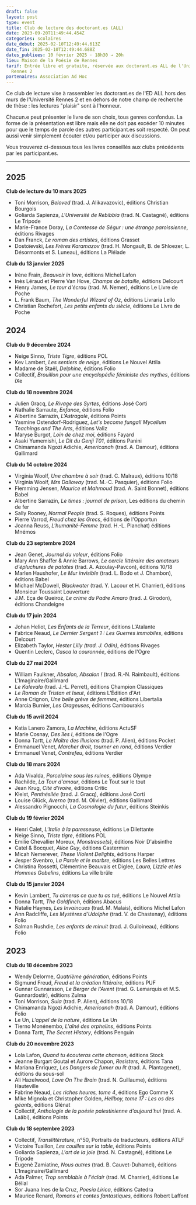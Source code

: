 ```yaml
---
draft: false
layout: post
type: event
title: Club de lecture des doctorant.es (ALL)
date: 2023-09-20T11:49:44.454Z
categories: scolaires
date_debut: 2025-02-10T12:49:44.613Z
date_fin: 2025-02-10T12:49:44.688Z
dates_publiees: 10 février 2025 · 18h30 → 20h
lieu: Maison de la Poésie de Rennes
tarif: Entrée libre et gratuite, réservée aux doctorant.es ALL de l'Université
  Rennes 2
partenaires: Association Ad Hoc
---
```

Ce club de lecture vise à rassembler les doctorant.es de l'ED ALL hors des murs de l'Université Rennes 2 et en dehors de notre champ de recherche de thèse : les lectures "plaisir" sont à l'honneur.

Chacun.e peut présenter le livre de son choix, tous genres confondus. La forme de la présentation est libre mais elle ne doit pas excéder 10 minutes pour que le temps de parole des autres participant.es soit respecté. On peut aussi venir simplement écouter et/ou participer aux discussions.

Vous trouverez ci-dessous tous les livres conseillés aux clubs précédents par les participant.es.

- - -

## 2025

**Club de lecture du 10 mars 2025**

* Toni Morrison, *Beloved* (trad. J. Alikavazovic), éditions Christian Bourgois
* Goliarda Sapienza, *L'Université de Rebibbia* (trad. N. Castagné), éditions Le Tripode
* Marie-France Doray, *La Comtesse de Ségur : une étrange paroissienne*, éditions Rivages
* Dan Franck, *Le roman des artistes*, éditions Grasset
* Dostoïevski, *Les Frères Karamazov* (trad. H. Mongault, B. de Shloezer, L. Désormonts et S. Luneau), éditions La Pléiade

**Club du 13 janvier 2025**

* Irène Frain, *Beauvoir in love*, éditions Michel Lafon
* Inès Léraud et Pierre Van Hove, *Champs de bataille*, éditions Delcourt
* Henry James, *Le tour d'écrou* (trad. M. Nemer), éditions Le Livre de Poche
* L. Frank Baum, *The Wonderful Wizard of Oz*, éditions Livraria Lello
* Christian Rochefort, *Les petits enfants du siècle*, éditions Le Livre de Poche

## 2024

**Club du 9 décembre 2024**

* Neige Sinno, *Triste Tigre*, éditions POL
* Kev Lambert, *Les sentiers de neige*, éditions Le Nouvel Attila
* Madame de Staël, *Delphine*, éditions Folio
* Collectif, *Brouillon pour une encyclopédie féministe des mythes*, éditions iXe

**Club du 18 novembre 2024**

* Julien Gracq, *Le Rivage des Syrtes*, éditions José Corti
* Nathalie Sarraute, *Enfance*, éditions Folio
* Albertine Sarrazin, *L'Astragale*, éditions Points
* Yasmine Ostendorf-Rodriguez, *Let's become fungal! Mycelium Teachings and The Arts*, éditions Valiz
* Maryse Burgot, *Loin de chez moi*, éditions Fayard
* Asaki Yumemishi, *Le Dit du Genji T01*, éditions Panini
* Chimamanda Ngozi Adichie, *Americanah* (trad. A. Damour), éditions Gallimard

**Club du 14 octobre 2024**

* Virginia Woolf, *Une chambre à soir* (trad. C. Malraux), éditions 10/18
* Virginia Woolf, *Mrs Dalloway* (trad. M.-C. Pasquier), éditions Folio
* Flemming Jensen, *Maurice et Mahmoud* (trad. A. Saint Bonnet), éditions Babel
* Albertine Sarrazin, *Le times : journal de prison*, Les éditions du chemin de fer
* Sally Rooney, *Normal People* (trad. S. Roques), éditions Points
* Pierre Varrod, *Freud chez les Grecs*, éditions de l'Opportun
* Joanna Reuss, *L'humanité-Femme* (trad. H.-L. Planchat) éditions Mnémos

**Club du 23 septembre 2024**

* Jean Genet, *Journal du voleur*, éditions Folio
* Mary Ann Shaffer & Annie Barrows, *Le cercle littéraire des amateurs d'épluchures de patates* (trad. A. Azoulay-Pavcon), éditions 10/18
* Marlen Haushofer, *Le Mur invisible* (trad. L. Bodo et J. Chambon), éditions Babel
* Michael McDowell, *Blackwater* (trad. Y. Lacour et H. Charrier), éditions Monsieur Toussaint Louverture
* J.M. Eça de Queiroz, *Le crime du Padre Amaro* (trad. J. Girodon), éditions Chandeigne

**Club du 17 juin 2024**

* Johan Heliot, *Les Enfants de la Terreur*, éditions L'Atalante
* Fabrice Neaud, *Le Dernier Sergent 1 : Les Guerres immobiles*, éditions Delcourt
* Elizabeth Taylor, *Hester Lilly (trad. J. Odin)*, éditions Rivages
* Quentin Leclerc, *Casca la couronnée*, éditions de l'Ogre

**Club du 27 mai 2024**

* William Faulkner, *Absalon, Absalon !* (trad. R.-N. Raimbault), éditions L'Imaginaire/Gallimard
* *Le Kalevala* (trad. J.-L. Perret), éditions Champion Classiques
* *Le Roman de Tristan et Iseut*, éditions L’Édition d'Art
* Anne Crignon, *Une belle grève de femmes*, éditions Libertalia
* Marcia Burnier, *Les Orageuses*, éditions Cambourakis

**Club du 15 avril 2024**

* Katia Lanero Zamora, *La Machine*, éditions ActuSF
* Marie Cosnay, *Des îles I*, éditions de l'Ogre
* Donna Tartt, *Le Maître des illusions* (trad. P. Alien), éditions Pocket
* Emmanuel Venet, *Marcher droit, tourner en rond*, éditions Verdier
* Emmanuel Venet, *Contrefeu*, éditions Verdier

**Club du 18 mars 2024**

* Ada Vivalda, *Porcelaine sous les ruines*, éditions Olympe
* Rachilde, *La Tour d'amour*, éditions Le Tout sur le tout
* Jean Krug, *Cité d'ivoire*, éditions Critic
* Kleist, *Penthésilée* (trad. J. Gracq), éditions José Corti
* Louise Glück, *Averno* (trad. M. Olivier), éditions Gallimard
* Alessandro Pignocchi, *La Cosmologie du futur*, éditions Steinkis

**Club du 19 février 2024**

* Henri Calet, *L'Italie à la paresseuse*, éditions Le Dilettante
* Neige Sinno, *Triste tigre*, éditions POL
* Emilie Chevallier Moreux, *Monstresse(s)*, éditions Noir D'absinthe
* Catel & Bocquet, *Alice Guy*, éditions Casterman
* Micah Nemerever, *These Violent Delights*, éditions Harper
* Jesper Svenbro, *La Parole et le marbre*, éditions Les Belles Lettres
* Christina Rossetti, Clémentine Beauvais et Diglee, *Laura, Lizzie et les Hommes Gobelins*, éditions La ville brûle

**Club du 15 janvier 2024**

* Kevin Lambert, *Tu aimeras ce que tu as tué*, éditions Le Nouvel Attila
* Donna Tartt, *The Goldfinch*, éditions Abacus
* Natalie Haynes, *Les Invaincues* (trad. M. Malais), éditions Michel Lafon
* Ann Radcliffe, *Les Mystères d'Udolphe* (trad. V. de Chastenay), éditions Folio
* Salman Rushdie, *Les enfants de minuit* (trad. J. Guiloineau), éditions Folio

## 2023

**Club du 18 décembre 2023**

* Wendy Delorme, *Quatrième génération*, éditions Points
* Sigmund Freud, *Freud et la création littéraire*, éditions PUF
* Gunnar Gunnarsson, *Le Berger de l'Avent* (trad. G. Lemarquis et M.S. Gunnardostir), éditions Zulma
* Toni Morrison, *Sula* (trad. P. Alien), éditions 10/18
* Chimamanda Ngozi Adichie, *Americanah* (trad. A. Damour), éditions Folio
* Le Un, *L'appel de la nature*, éditions Le Un
* Tierno Monénembo, *L'aîné des orphelins*, éditions Points
* Donna Tartt, *The Secret History*, éditions Penguin

**Club du 20 novembre 2023**

* Lola Lafon, *Quand tu écouteras cette chanson*, éditions Stock
* Jeanne Burgart Goutal et Aurore Chapon, *Resisters*, éditions Tana
* Mariana Enriquez, *Les Dangers de fumer au lit* (trad. A. Plantagenet), éditions du sous-sol
* Ali Hazelwood, *Love On The Brain* (trad. N. Guillaume), éditions Hauteville
* Fabrine Neaud, *Les riches heures, tome 4*, éditions Ego Comme X
* Mike Mignola et Christopher Golden, *Hellboy, tome 17 : Les os des géants*, éditions Glénat
* Collectif, *Anthologie de la poésie palestinienne d'aujourd'hui* (trad. A. Laâbi), éditions Points

**Club du 18 septembre 2023**

* Collectif, *Translittérature*, n°50, Portraits de traducteurs, éditions ATLF
* Victoire Tuaillon, *Les couilles sur la table*, éditions Points
* Goliarda Sapienza, *L'art de la joie* (trad. N. Castagné), éditions Le Tripode
* Eugenè Zamiatine, *Nous autres* (trad. B. Cauvet-Duhamel), éditions L'Imaginaire/Gallimard
* Ada Palmer, *Trop semblable à l'éclair* (trad. M. Charrier), éditions Le Bélial
* Sor Juana Ines de la Cruz, *Poesia Lirica*, éditions Catedra
* Maurice Renard, *Romans et contes fantastiques*, éditions Robert Laffont